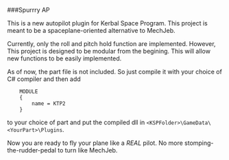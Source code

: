 ###Spurrry AP

This is a new autopilot plugin for Kerbal Space Program. This project is meant to be a spaceplane-oriented alternative to MechJeb. 

Currently, only the roll and pitch hold function are implemented. However, This project is designed to be modular from the begining. This will allow new functions to be easily implemented.

As of now, the part file is not included. So just compile it with your choice of C# compiler and then add
```
    MODULE
    {
        name = KTP2
    }
```
to your choice of part and put the compiled dll in `<KSPFolder>\GameData\<YourPart>\Plugins`. 

Now you are ready to fly your plane like a *REAL* pilot. No more stomping-the-rudder-pedal to turn like MechJeb.


